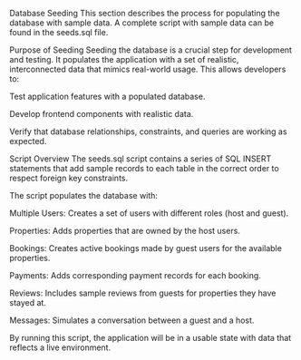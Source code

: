 Database Seeding
This section describes the process for populating the database with sample data. A complete script with sample data can be found in the seeds.sql file.

Purpose of Seeding
Seeding the database is a crucial step for development and testing. It populates the application with a set of realistic, interconnected data that mimics real-world usage. This allows developers to:

Test application features with a populated database.

Develop frontend components with realistic data.

Verify that database relationships, constraints, and queries are working as expected.

Script Overview
The seeds.sql script contains a series of SQL INSERT statements that add sample records to each table in the correct order to respect foreign key constraints.

The script populates the database with:

Multiple Users: Creates a set of users with different roles (host and guest).

Properties: Adds properties that are owned by the host users.

Bookings: Creates active bookings made by guest users for the available properties.

Payments: Adds corresponding payment records for each booking.

Reviews: Includes sample reviews from guests for properties they have stayed at.

Messages: Simulates a conversation between a guest and a host.

By running this script, the application will be in a usable state with data that reflects a live environment.
